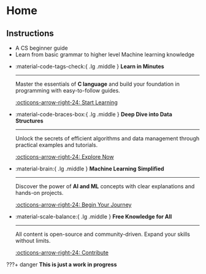 # Home


## Instructions

- A CS beginner guide
- Learn from basic  grammar to higher level Machine learning knowledge

<div class="grid cards" markdown>

-   :material-code-tags-check:{ .lg .middle } __Learn in Minutes__

    ---

    Master the essentials of **C language** and build your foundation in programming with easy-to-follow guides.

    [:octicons-arrow-right-24: Start Learning](../TechMind/C/1/)

-   :material-code-braces-box:{ .lg .middle }  __Deep Dive into Data Structures__

    ---

    Unlock the secrets of efficient algorithms and data management through practical examples and tutorials.

    [:octicons-arrow-right-24: Explore Now](../TechMind/DataStruct/1、概述/)

-   :material-brain:{ .lg .middle } __Machine Learning Simplified__

    ---

    Discover the power of **AI and ML** concepts with clear explanations and hands-on projects.

    [:octicons-arrow-right-24: Begin Your Journey](#)

-   :material-scale-balance:{ .lg .middle } __Free Knowledge for All__


    ---


    All content is open-source and community-driven. Expand your skills without limits.


    [:octicons-arrow-right-24: Contribute](#)

</div>

???+ danger
     **This is just a work in progress**
